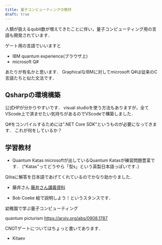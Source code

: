 ```yaml
---
title: 量子コンピューティングの教材
draft: true
---
```


人類が扱えるqubit数が増えてきたことに伴い，量子コンピューティング用の言語も開発されています．

ゲート用の言語でいいますと

- IBM quantum experience(ブラウザ上)
- microsoft Q#

あたりが有名かと思います．
GraphicalなIBMに対してmicrosoft Q#は従来のC言語たちと似た文法です．


## Qsharpの環境構築
公式HPが分かりやすいです．
visual studioを使う方法もありますが，全てVScode上で済ませたい気持ちがあるのでVScodeで構築しました．

Q#をコンパイルするためには".NET Core SDK"というものが必要になってきます．
これが何をしているか？
　
## 学習教材
- Quantum Katas
microsoftが出しているQuantum Katasが練習問題豊富です．
("Katas"ってどうやら「型s」という英製日本語っぽいです．)

Qiitaに解答を日本語であげてくれているのでかなり助かりました．

- 藤井さん
[藤井さん講義資料](http://quantphys.org/keisukefujii/lecture.html)

- Bob Coeke
絵で説明しよう！というスタンスです．

幼稚園で学ぶ量子コンピューティング

quantum picturism
https://arxiv.org/abs/0908.1787

CNOTゲートについてはちょっと書いてあります．


- Kitaev

